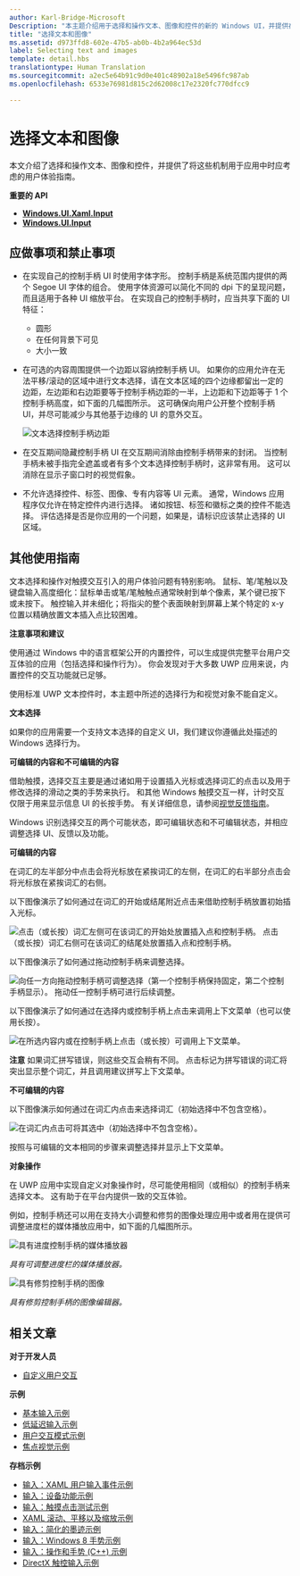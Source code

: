 ```yaml
---
author: Karl-Bridge-Microsoft
Description: "本主题介绍用于选择和操作文本、图像和控件的新的 Windows UI，并提供在 Windows 应用商店应用中使用这些新的选择和操作机制时应该考虑的用户体验指南。"
title: "选择文本和图像"
ms.assetid: d973ffd8-602e-47b5-ab0b-4b2a964ec53d
label: Selecting text and images
template: detail.hbs
translationtype: Human Translation
ms.sourcegitcommit: a2ec5e64b91c9d0e401c48902a18e5496fc987ab
ms.openlocfilehash: 6533e76981d815c2d62008c17e2320fc770dfcc9

---
```


# 选择文本和图像

本文介绍了选择和操作文本、图像和控件，并提供了将这些机制用于应用中时应考虑的用户体验指南。




**重要的 API**

-   [**Windows.UI.Xaml.Input**](https://msdn.microsoft.com/library/windows/apps/br227994)
-   [**Windows.UI.Input**](https://msdn.microsoft.com/library/windows/apps/br242084)


## 应做事项和禁止事项


-   在实现自己的控制手柄 UI 时使用字体字形。 控制手柄是系统范围内提供的两个 Segoe UI 字体的组合。 使用字体资源可以简化不同的 dpi 下的呈现问题，而且适用于各种 UI 缩放平台。 在实现自己的控制手柄时，应当共享下面的 UI 特征：

    -   圆形
    -   在任何背景下可见
    -   大小一致
-   在可选的内容周围提供一个边距以容纳控制手柄 UI。 如果你的应用允许在无法平移/滚动的区域中进行文本选择，请在文本区域的四个边缘都留出一定的边距，左边距和右边距要等于控制手柄边距的一半，上边距和下边距等于 1 个控制手柄高度，如下面的几幅图所示。 这可确保向用户公开整个控制手柄 UI，并尽可能减少与其他基于边缘的 UI 的意外交互。

    ![文本选择控制手柄边距](images/textselection-gripper-margins.png)

-   在交互期间隐藏控制手柄 UI 在交互期间消除由控制手柄带来的封闭。 当控制手柄未被手指完全遮盖或者有多个文本选择控制手柄时，这非常有用。 这可以消除在显示子窗口时的视觉假象。

-   不允许选择控件、标签、图像、专有内容等 UI 元素。 通常，Windows 应用程序仅允许在特定控件内进行选择。 诸如按钮、标签和徽标之类的控件不能选择。 评估选择是否是你应用的一个问题，如果是，请标识应该禁止选择的 UI 区域。 

## 其他使用指南


文本选择和操作对触摸交互引入的用户体验问题有特别影响。 鼠标、笔/笔触以及键盘输入高度细化：鼠标单击或笔/笔触触点通常映射到单个像素，某个键已按下或未按下。 触控输入并未细化；将指尖的整个表面映射到屏幕上某个特定的 x-y 位置以精确放置文本插入点比较困难。

**注意事项和建议**

使用通过 Windows 中的语言框架公开的内置控件，可以生成提供完整平台用户交互体验的应用（包括选择和操作行为）。 你会发现对于大多数 UWP 应用来说，内置控件的交互功能就已足够。

使用标准 UWP 文本控件时，本主题中所述的选择行为和视觉对象不能自定义。

**文本选择**

如果你的应用需要一个支持文本选择的自定义 UI，我们建议你遵循此处描述的 Windows 选择行为。

**可编辑的内容和不可编辑的内容**


借助触摸，选择交互主要是通过诸如用于设置插入光标或选择词汇的点击以及用于修改选择的滑动之类的手势来执行。 和其他 Windows 触摸交互一样，计时交互仅限于用来显示信息 UI 的长按手势。 有关详细信息，请参阅[视觉反馈指南](guidelines-for-visualfeedback.md)。

Windows 识别选择交互的两个可能状态，即可编辑状态和不可编辑状态，并相应调整选择 UI、反馈以及功能。

**可编辑的内容**

在词汇的左半部分中点击会将光标放在紧挨词汇的左侧，在词汇的右半部分点击会将光标放在紧挨词汇的右侧。

以下图像演示了如何通过在词汇的开始或结尾附近点击来借助控制手柄放置初始插入光标。

![点击（或长按）词汇左侧可在该词汇的开始处放置插入点和控制手柄。 点击（或长按）词汇右侧可在该词汇的结尾处放置插入点和控制手柄。](images/textselection-place-caret.png)

以下图像演示了如何通过拖动控制手柄来调整选择。

![向任一方向拖动控制手柄可调整选择（第一个控制手柄保持固定，第二个控制手柄显示）。 拖动任一控制手柄可进行后续调整。](images/adjust-selection.png)

以下图像演示了如何通过在选择内或控制手柄上点击来调用上下文菜单（也可以使用长按）。

![在所选内容内或在控制手柄上点击（或长按）可调用上下文菜单。](images/textselection-show-context.png)

**注意** 如果词汇拼写错误，则这些交互会稍有不同。 点击标记为拼写错误的词汇将突出显示整个词汇，并且调用建议拼写上下文菜单。

 

**不可编辑的内容**

以下图像演示如何通过在词汇内点击来选择词汇（初始选择中不包含空格）。

![在词汇内点击可将其选中（初始选择中不包含空格）。](images/select-word.png)

按照与可编辑的文本相同的步骤来调整选择并显示上下文菜单。

**对象操作**

在 UWP 应用中实现自定义对象操作时，尽可能使用相同（或相似）的控制手柄来选择文本。 这有助于在平台内提供一致的交互体验。

例如，控制手柄还可以用在支持大小调整和修剪的图像处理应用中或者用在提供可调整进度栏的媒体播放应用中，如下面的几幅图所示。

![具有进度控制手柄的媒体播放器](images/gripper-mediaplayer.png)

*具有可调整进度栏的媒体播放器。*

![具有修剪控制手柄的图像](images/gripper-imagemanip.png)

*具有修剪控制手柄的图像编辑器。*

## 相关文章



**对于开发人员**
* [自定义用户交互](https://msdn.microsoft.com/library/windows/apps/mt185599)

**示例**
* [基本输入示例](http://go.microsoft.com/fwlink/p/?LinkID=620302)
* [低延迟输入示例](http://go.microsoft.com/fwlink/p/?LinkID=620304)
* [用户交互模式示例](http://go.microsoft.com/fwlink/p/?LinkID=619894)
* [焦点视觉示例](http://go.microsoft.com/fwlink/p/?LinkID=619895)

**存档示例**
* [输入：XAML 用户输入事件示例](http://go.microsoft.com/fwlink/p/?linkid=226855)
* [输入：设备功能示例](http://go.microsoft.com/fwlink/p/?linkid=231530)
* [输入：触摸点击测试示例](http://go.microsoft.com/fwlink/p/?linkid=231590)
* [XAML 滚动、平移以及缩放示例](http://go.microsoft.com/fwlink/p/?linkid=251717)
* [输入：简化的墨迹示例](http://go.microsoft.com/fwlink/p/?linkid=246570)
* [输入：Windows 8 手势示例](http://go.microsoft.com/fwlink/p/?LinkId=264995)
* [输入：操作和手势 (C++) 示例](http://go.microsoft.com/fwlink/p/?linkid=231605)
* [DirectX 触控输入示例](http://go.microsoft.com/fwlink/p/?LinkID=231627)
 

 







<!--HONumber=Jun16_HO5-->


